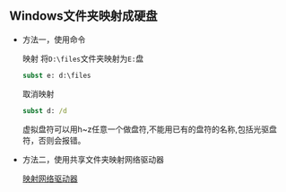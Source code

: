 ## Windows文件夹映射成硬盘
- 方法一，使用命令
  
    映射
    将`D:\files`文件夹映射为`E:`盘
    ```cmd
    subst e: d:\files
    ```

    取消映射
    ```cmd
    subst d: /d
    ```
    虚拟盘符可以用h~z任意一个做盘符,不能用已有的盘符的名称,包括光驱盘符，否则会报错。

- 方法二，使用共享文件夹映射网络驱动器
  
    [映射网络驱动器](https://blog.csdn.net/bandaoyu/article/details/122746715)